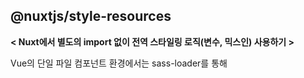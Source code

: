 ## @nuxtjs/style-resources
<b>< Nuxt에서 별도의 import 없이 전역 스타일링 로직(변수, 믹스인) 사용하기 ></b>

Vue의 단일 파일 컴포넌트 환경에서는 sass-loader를 통해 <style> 영역에 확장 CSS 문법을 사용할 수 있으므로, SCSS 등에서 지원하는 변수, 믹스인, 함수 등의 문법을 그대로 이용할 수 있습니다.

동일한 로직이 많아지게 되면 자연스럽게 프로젝트 내의 모든 변수/믹스인을 정의한 파일을 별도로 구성하게 됩니다. 이 경우에는 <style> 영역에 해당 파일을 import하여 동일하게 사용할 수 있습니다. 

하지만 이 역시도 컴포넌트 개수가 많아진다면, 변수나 믹스인을 사용하기 위해 각 컴포넌트에 import를 해야 하는 번거로운 과정을 거쳐야합니다.

따라서 이러한 문제를 해결하기 위해 @nuxtjs/style-resources 라는 모듈이 존재합니다. 해당 모듈을 설치하고, 자동으로 import하고 싶은 스타일링 로직 파일을 지정해두면, 앱을 빌드할 때 각각의 컴포넌트의 <style> 영역에 해당 스타일 파일들을 자동으로 import합니다.
<br>
<br>
  
---
### 설치
nuxt.config.js 파일의 buildModules 값에 @nuxtjs/style-resources를 추가하고, styleResources 값에 자동으로 import하고자 하는 파일을 설정합니다.

``` bash
{
  buildModules: [
    '@nuxtjs/style-resources',
  ],

  styleResources: {
   scss: [
     '@/assets/styles/_mixin.scss',
     '@/assets/styles/_colors.scss',
   ],
  }
}

```
<br>
<br>

### 사용
컴포넌트의 <style> 영역에서 @import 문을 사용하지 않고 외부에 있는 요소를 사용할 수 있습니다.
<br>
<br>
  
### 작동 방식과 주의사항
@nuxtjs/style-resources의 역할은, 빌드 과정에서 css를 번들링하기 이전에 nuxt.config.js의 styleResources에 추가했던 파일들을 각각의 .vue 파일의 <style> 영역에 자동으로 import하는 것입니다. 이렇게 자동으로 import를 한 이후에는 일반적인 빌드와 동일한 과정을 거칩니다.

주의할 점은 모든 컴포넌트의 <style> 영역에 동일한 css를 모두 import하므로, 만약 styleResources에 변수/믹스인/함수가 아닌 일반적인 스타일 규칙이 있을 경우 번들 사이즈와 HMR 성능에 문제를 일으킬 수 있습니다.

@nuxtjs/style-resources의 레포지토리에도 모듈로 사용할 css 파일에 "actual style"을 절대 사용하지 말라는 주의사항이 언급되어 있습니다.
<br>
<br>

### nuxt.config.js의 css 속성과의 차이점
먼저, nuxt.config.js의 css 속성에 추가한 파일은 글로벌 영역에 추가되기는 하지만, 각각의 vue 컴포넌트에서 별도로 import를 하지 않는 이상 css 속성에 추가한 파일의 변수, 믹스인, 함수 등에 접근할 수 없습니다.

css 속성에 추가한 파일(css, scss, sass, less, ...)과 각 .vue 컴포넌트의 <style>은 서로 독립적으로 컴파일 되기 때문입니다.


예를 들어, app.vue는 _mixin.scss와 독립적으로 css로 컴파일 될 것이므로, _mixin.scss를 컴포넌트 내에 직접 import하지 않는 이상 app.vue는 css로 컴파일이 완료된 버전의 _mixin.scss만 참조할 수 있을 것입니다. 따라서 _mixin.scss에 일반적인 스타일 규칙이 있다면 해당 페이지에 포함된 모든 컴포넌트가 영향을 받겠지만, 스타일 규칙이 아닌 변수/믹스인/함수의 정의는 css로 컴파일 되는 과정에서 사라질 것이므로 개별 컴포넌트에서 사용할 수 없습니다.


